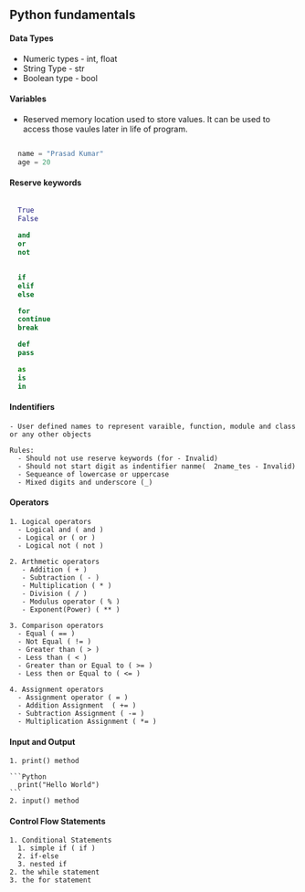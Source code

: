 ## Python fundamentals
#### Data Types
  - Numeric types - int, float
  - String Type - str 
  - Boolean type - bool 


#### Variables

  - Reserved memory location used to store values. It can be used to access those vaules later in life of program.


```Python

  name = "Prasad Kumar"
  age = 20 

```

#### Reserve keywords
```Python

  True
  False
  
  and
  or
  not
  

  if
  elif 
  else 

  for
  continue
  break 

  def
  pass 

  as
  is
  in

```
  #### Indentifiers
    - User defined names to represent varaible, function, module and class or any other objects

    Rules: 
      - Should not use reserve keywords (for - Invalid)
      - Should not start digit as indentifier nanme(  2name_tes - Invalid)
      - Sequeance of lowercase or uppercase
      - Mixed digits and underscore (_)


  #### Operators

    1. Logical operators
      - Logical and ( and )
      - Logical or ( or )
      - Logical not ( not )

    2. Arthmetic operators 
       - Addition ( + )
       - Subtraction ( - )
       - Multiplication ( * )
       - Division ( / )
       - Modulus operator ( % )
       - Exponent(Power) ( ** )

    3. Comparison operators
      - Equal ( == )
      - Not Equal ( != )
      - Greater than ( > )
      - Less than ( < )
      - Greater than or Equal to ( >= )
      - Less then or Equal to ( <= )

    4. Assignment operators 
      - Assignment operator ( = )
      - Addition Assignment  ( += )
      - Subtraction Assignment ( -= ) 
      - Multiplication Assignment ( *= )



    

     




  #### Input and Output 
    1. print() method

    ```Python
      print("Hello World")
    ```
    2. input() method 

  #### Control Flow Statements 
    1. Conditional Statements 
      1. simple if ( if )
      2. if-else 
      3. nested if 
    2. the while statement 
    3. the for statement

      







  
